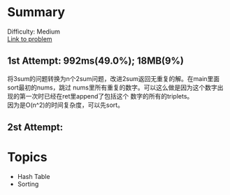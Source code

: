 # Summary
Difficulty: Medium<br/>
[Link to problem](https://leetcode.com/problems/3sum/)<br/>
## 1st Attempt: 992ms(49.0%); 18MB(9%)<br/>
将3sum的问题转换为n个2sum问题，改进2sum返回无重复的解。在main里面sort最初的nums，跳过
nums里所有重复的数字。可以这么做是因为这个数字出现的第一次时已经在ret里append了包括这个
数字的所有的triplets。<br/>
因为是O(n^2)的时间复杂度，可以先sort。</br>
## 2st Attempt: 
# Topics
- Hash Table
- Sorting
